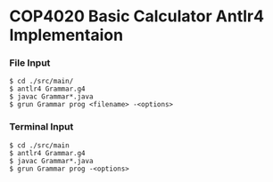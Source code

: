 # COP4020 Basic Calculator Antlr4 Implementaion #
### File Input ###
~~~~
$ cd ./src/main/
$ antlr4 Grammar.g4
$ javac Grammar*.java
$ grun Grammar prog <filename> -<options>
~~~~
### Terminal Input ###
~~~~
$ cd ./src/main
$ antlr4 Grammar.g4
$ javac Grammar*.java
$ grun Grammar prog -<options>
~~~~